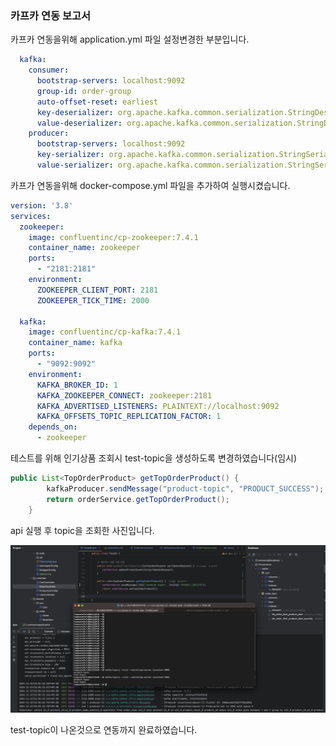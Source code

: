 ### 카프카 연동 보고서

카프카 연동을위해 application.yml 파일 설정변경한 부분입니다.

```yaml
  kafka:
    consumer:
      bootstrap-servers: localhost:9092
      group-id: order-group
      auto-offset-reset: earliest
      key-deserializer: org.apache.kafka.common.serialization.StringDeserializer
      value-deserializer: org.apache.kafka.common.serialization.StringDeserializer
    producer:
      bootstrap-servers: localhost:9092
      key-serializer: org.apache.kafka.common.serialization.StringSerializer
      value-serializer: org.apache.kafka.common.serialization.StringSerializer
```

카프가 연동을위해 docker-compose.yml 파일을 추가하여 실행시켰습니다.
    
```yaml
version: '3.8'
services:
  zookeeper:
    image: confluentinc/cp-zookeeper:7.4.1
    container_name: zookeeper
    ports:
      - "2181:2181"
    environment:
      ZOOKEEPER_CLIENT_PORT: 2181
      ZOOKEEPER_TICK_TIME: 2000

  kafka:
    image: confluentinc/cp-kafka:7.4.1
    container_name: kafka
    ports:
      - "9092:9092"
    environment:
      KAFKA_BROKER_ID: 1
      KAFKA_ZOOKEEPER_CONNECT: zookeeper:2181
      KAFKA_ADVERTISED_LISTENERS: PLAINTEXT://localhost:9092
      KAFKA_OFFSETS_TOPIC_REPLICATION_FACTOR: 1
    depends_on:
      - zookeeper
```

테스트를 위해 인기상품 조회시 test-topic을 생성하도록 변경하였습니다(임시)
    
```java
public List<TopOrderProduct> getTopOrderProduct() {
        kafkaProducer.sendMessage("product-topic", "PRODUCT_SUCCESS");
        return orderService.getTopOrderProduct();
    }
```
api 실행 후 topic을 조회한 사진입니다.

![img.png](/docs/kafkaconnect.png)

test-topic이 나온것으로 연동까지 완료하였습니다.